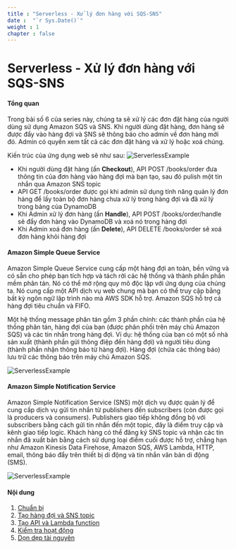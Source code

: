 ```yaml
---
title : "Serverless - Xử lý đơn hàng với SQS-SNS"
date :  "`r Sys.Date()`" 
weight : 1 
chapter : false
---
```

# Serverless - Xử lý đơn hàng với SQS-SNS

#### Tổng quan

Trong bài số 6 của series này, chúng ta sẽ xử lý các đơn đặt hàng của người dùng sử dụng Amazon SQS và SNS. Khi người dùng đặt hàng, đơn hàng sẽ được đẩy vào hàng đợi và SNS sẽ thông báo cho admin về đơn hàng mới đó. Admin có quyền xem tất cả các đơn đặt hàng và xử lý hoặc xoá chúng.

Kiến trúc của ứng dụng web sẽ như sau:
![ServerlessExample](https://chaunguyen3rd.github.io/000083-Book-store-Decouple-order-process-with-SQS-and-SNS/images/serverless-diagram.png?featherlight=false&width=50pc)

- Khi người dùng đặt hàng (ấn **Checkout**), API POST /books/order đưa thông tin của đơn hàng vào hàng đợi mà bạn tạo, sau đó pulish một tin nhắn qua Amazon SNS topic
- API GET /books/order được gọi khi admin sử dụng tính năng quản lý đơn hàng để lấy toàn bộ đơn hàng chưa xử lý trong hàng đợi và đã xử lý trong bảng của DynamoDB
- Khi Admin xử lý đơn hàng (ấn **Handle**),  API POST /books/order/handle sẽ đẩy đơn hàng vào DynamoDB và xoá nó trong hàng đợi
- Khi Admin xoá đơn hàng (ấn **Delete**), API DELETE /books/order sẽ xoá đơn hàng khỏi hàng đợi

#### Amazon Simple Queue Service
Amazon Simple Queue Service cung cấp một hàng đợi an toàn, bền vững và có sẵn cho phép bạn tích hợp và tách rời các hệ thống và thành phần phần mềm phân tán. Nó có thể mở rộng quy mô độc lập với ứng dụng của chúng ta. Nó cung cấp một API dịch vụ web chung mà bạn có thể truy cập bằng bất kỳ ngôn ngữ lập trình nào mà AWS SDK hỗ trợ. Amazon SQS hỗ trợ cả hàng đợi tiêu chuẩn và FIFO. 

Một hệ thống message phân tán gồm 3 phần chính: các thành phần của hệ thống phân tán, hàng đợi của bạn (được phân phối trên máy chủ Amazon SQS) và các tin nhắn trong hàng đợi. Ví dụ: hệ thống của bạn có một số nhà sản xuất (thành phần gửi thông điệp đến hàng đợi) và người tiêu dùng (thành phần nhận thông báo từ hàng đợi). Hàng đợi (chứa các thông báo) lưu trữ các thông báo trên máy chủ Amazon SQS.

![ServerlessExample](https://chaunguyen3rd.github.io/000083-Book-store-Decouple-order-process-with-SQS-and-SNS/images/sqs-basic.png?featherlight=false&width=55pc)


#### Amazon Simple Notification Service
Amazon Simple Notification Service (SNS) một dịch vụ được quản lý để cung cấp dịch vụ gửi tin nhắn từ publishers đến subscribers (còn được gọi là producers và consumers). Publishers giao tiếp không đồng bộ với subscribers bằng cách gửi tin nhắn đến một topic, đây là điểm truy cập và kênh giao tiếp logic. Khách hàng có thể đăng ký SNS topic và nhận các tin nhắn đã xuất bản bằng cách sử dụng loại điểm cuối được hỗ trợ, chẳng hạn như Amazon Kinesis Data Firehose, Amazon SQS, AWS Lambda, HTTP, email, thông báo đẩy trên thiết bị di động và tin nhắn văn bản di động (SMS).

![ServerlessExample](https://chaunguyen3rd.github.io/000083-Book-store-Decouple-order-process-with-SQS-and-SNS/images/sns-basic.png?featherlight=false&width=50pc)

#### Nội dung

 1. [Chuẩn bị](1-preparation/)
 2. [Tạo hàng đợi và SNS topic](2-create-sqs-and-sns/)
 3. [Tạo API và Lambda function](3-create-api-lambda-function/)
 4. [Kiểm tra hoạt động](4-test-operation/)
 5. [Dọn dẹp tài nguyên](5-cleanup)
